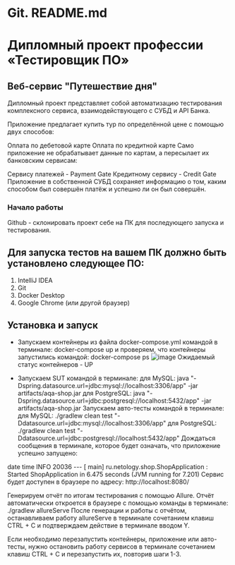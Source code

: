 # Git. README.md

# Дипломный проект профессии «Тестировщик ПО»
## Веб-сервис "Путешествие дня"
Дипломный проект представляет собой автоматизацию тестирования комплексного сервиса, взаимодействующего с СУБД и API Банка.

Приложение предлагает купить тур по определённой цене с помощью двух способов:

Оплата по дебетовой карте
Оплата по кредитной карте
Само приложение не обрабатывает данные по картам, а пересылает их банковским сервисам:

Сервису платежей - Payment Gate
Кредитному сервису - Credit Gate
Приложение в собственной СУБД сохраняет информацию о том, каким способом был совершён платёж и успешно ли он был совершён.

### Начало работы
Github - склонировать проект себе на ПК для последующего запуска и тестирования.

## Для запуска тестов на вашем ПК должно быть установлено следующее ПО:

1. IntelliJ IDEA
2. Git
3. Docker Desktop
4. Google Chrome (или другой браузер)
## Установка и запуск
- Запускаем контейнеры из файла docker-compose.yml командой в терминале:
docker-compose up
и проверяем, что контейнеры запустились командой:
docker-compose ps
![image](https://github.com/OlgaKireenko/Diploma2/assets/80949699/605f2a4d-804b-4e24-84ac-93222e059e40)
Ожидаемый статус контейнеров - UP

- Запускаем SUT командой в терминале:
для MySQL:
java "-Dspring.datasource.url=jdbc:mysql://localhost:3306/app" -jar artifacts/aqa-shop.jar
для PostgreSQL:
java "-Dspring.datasource.url=jdbc:postgresql://localhost:5432/app" -jar artifacts/aqa-shop.jar
Запускаем авто-тесты командой в терминале:
для MySQL:
./gradlew clean test "-Ddatasource.url=jdbc:mysql://localhost:3306/app"
для PostgreSQL:
./gradlew clean test "-Ddatasource.url=jdbc:postgresql://localhost:5432/app"
Дождаться сообщения в терминале, которое будет означать, что приложение успешно запущено:

date time INFO 20036 --- [           main] ru.netology.shop.ShopApplication         : Started ShopApplication in 6.475 seconds (JVM running for 7.201)
Сервис будет доступен в браузере по адресу: http://localhost:8080/

Генерируем отчёт по итогам тестирования с помощью Allure. Отчёт автоматически откроется в браузере с помощью команды в терминале:
./gradlew allureServe
После генерации и работы с отчётом, останавливаем работу allureServe в терминале сочетанием клавиш CTRL + C и подтверждаем действие в терминале вводом Y.

Если необходимо перезапустить контейнеры, приложение или авто-тесты, нужно остановить работу сервисов в терминале сочетанием клавиш CTRL + C и перезапустить их, повторив шаги 1-3.

